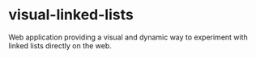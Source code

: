 # visual-linked-lists
Web application providing a visual and dynamic way to experiment with linked lists directly on the web.

